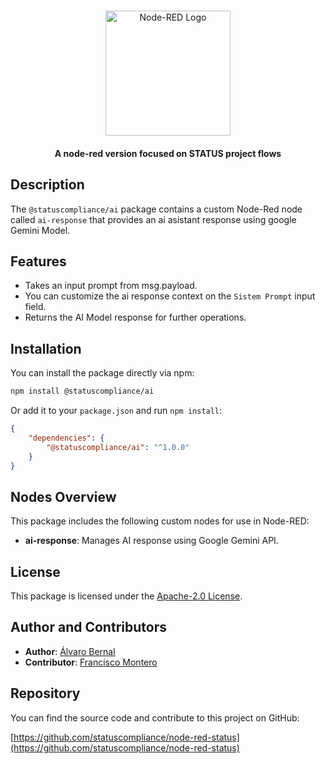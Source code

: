 # <picture>

<div align=center>
  <img src ="https://avatars.githubusercontent.com/u/151918147?s=200&v=4" width="200px"  heigth="200px" alt="Node-RED Logo"></img></picture>
</div>
<h4 align="center">A node-red version focused on STATUS project flows</h4>

## Description

The `@statuscompliance/ai` package contains a custom Node-Red node called `ai-response` that provides an ai asistant response using google Gemini Model.

## Features

-   Takes an input prompt from msg.payload.
-   You can customize the ai response context on the `Sistem Prompt` input field.
-   Returns the AI Model response for further operations.


## Installation

You can install the package directly via npm:

```bash
npm install @statuscompliance/ai
```

Or add it to your `package.json` and run `npm install`:

```json
{
    "dependencies": {
        "@statuscompliance/ai": "^1.0.0"
    }
}
```

## Nodes Overview

This package includes the following custom nodes for use in Node-RED:

-   **ai-response**: Manages AI response using Google Gemini API.

## License

This package is licensed under the [Apache-2.0 License](LICENSE).

## Author and Contributors

-   **Author**: [Álvaro Bernal](https://github.com/alvarobernal2412)
-   **Contributor**: [Francisco Montero](https://github.com/FJMonteroInformatica)

## Repository

You can find the source code and contribute to this project on GitHub:

[https://github.com/statuscompliance/node-red-status](https://github.com/statuscompliance/node-red-status)
